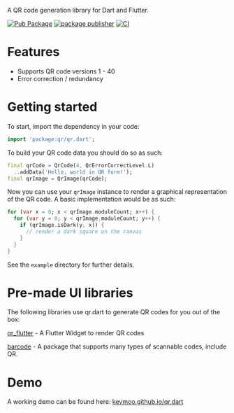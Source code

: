 A QR code generation library for Dart and Flutter.

[![Pub Package](https://img.shields.io/pub/v/qr.svg)](https://pub.dev/packages/qr)
[![package publisher](https://img.shields.io/pub/publisher/qr.svg)](https://pub.dev/packages/qr/publisher)
[![CI](https://github.com/kevmoo/qr.dart/workflows/ci/badge.svg)](https://github.com/kevmoo/qr.dart/actions?query=workflow%3A%22ci%22)

# Features

- Supports QR code versions 1 - 40
- Error correction / redundancy

# Getting started

To start, import the dependency in your code:

```dart
import 'package:qr/qr.dart';
```

To build your QR code data you should do so as such:

```dart
final qrCode = QrCode(4, QrErrorCorrectLevel.L)
  ..addData('Hello, world in QR form!');
final qrImage = QrImage(qrCode);
```

Now you can use your `qrImage` instance to render a graphical representation of
the QR code. A basic implementation would be as such:

```dart
for (var x = 0; x < qrImage.moduleCount; x++) {
  for (var y = 0; y < qrImage.moduleCount; y++) {
    if (qrImage.isDark(y, x)) {
      // render a dark square on the canvas
    }
  }
}
```

See the `example` directory for further details.

# Pre-made UI libraries

The following libraries use qr.dart to generate QR codes for you out of the box:

[qr_flutter](https://pub.dev/packages/qr_flutter) - A Flutter Widget to render
QR codes

[barcode](https://pub.dev/packages/barcode) - A package that supports many types
of scannable codes, include QR.

# Demo

A working demo can be found here:
[kevmoo.github.io/qr.dart](https://kevmoo.github.io/qr.dart/)

